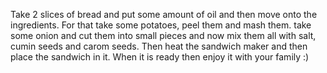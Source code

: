 Take 2 slices of bread and put some amount of oil and then move onto the ingredients. For that take some potatoes, peel them and mash them. take some onion and cut them into small pieces and now mix them all with salt, cumin seeds and carom seeds. Then heat the sandwich maker and then place the sandwich in it. When it is ready then enjoy it with your family :)
